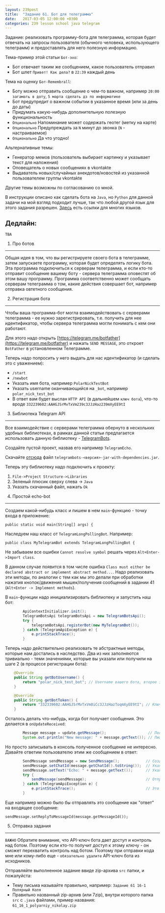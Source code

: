 ```yaml
---
layout: 239post
title:  "Задание 61. Бот для телеграмма"
date:   2017-03-05 12:00:00 +0300
categories: 239 lesson school java telegram
---
```


Задание: реализовать программу-бота для телеграмма, которая будет отвечать на запросы пользователя (обычного человека, использующего телеграмм) и предоставлять для него полезную информацию.

Тема-пример этой статьи ```Бот-эхо```:

 - Бот отвечает таким же сообщением, какое пользователь отправил
 - Бот шлет ```Привет! Как дела?``` в ```22:39``` каждый день 

Тема на оценку ```Бот-Remembrall```:

 - Боту можно отправить сообщение о чем-то важном, например ```20:00 загамать в доту```, ```5 марта сделать дз по информатике```
 - Бот предупредит о важном событии в указанное время (или за день до даты)
 - Придумать какую-нибудь дополнительную полезную функциональность
 - ```Опционально``` Напоминание может содержать геотег (метку на карте)
 - ```Опционально``` Предупреждать за ```N``` минут до звонка (```N``` - настраиваемое)
 - ```Опционально``` Да что угодно!

Альтернативные темы:

 - Генератор мемов (пользователь выбирает картинку и указывает текст для наложения)
 - Оповещатель о новых сообщениях в vkontakte
 - Выдаватель новых/случайных анекдотов/новостей из указанной пользователем группы vkontakte

Другие темы возможны по согласованию со мной.

В инструкции описано как сделать бота на ```Java```, но ```Python``` для данной задачи на мой взгляд подходит лучше, так что любой другой язык для этого задания разрешен. [Здесь](https://core.telegram.org/bots/samples) есть ссылки для многих языков.

Дедлайн:
--------

``` TBA ```

1) Про ботов
------------

Общая идея в том, что вы регистрируете своего бота в телеграмме, затем запускаете программу, которая будет определять логику бота. Эта программа подключиться к серверам телеграмма, 
и если кто-то отправит сообщение вашему боту - сервера телеграмма оповестят об этом вашу программу. Программа соответственно может сообщать серверам телеграмма о том, какие действия совершает бот, например отправка овтетного сообщения.

2) Регистрация бота
-------------------

Чтобы ваша программа-бот могла взаимодействовать с серверами телеграмма - ее нужно зарегистрировать, т.е. получить для нее идентификатор, чтобы сервера телеграмма могли понимать с кем они работают.

Для этого надо открыть [https://telegram.me/botfather](https://telegram.me/botfather) и нажать ```SEND MESSAGE```, это откроет ```BotFather``` в установленном Телеграмме.

Теперь надо попросить у него выдать для нас идентификатор (и сделать это с уважением):

 - ```/start```
 - ```/newbot```
 - Указать имя бота, например ```PolarNickTestBot```
 - Указать username оканчивающийся на ```_bot```, например ```polar_nick_test_bot```
 - В ответ вам будет выслан ```HTTP API``` (в дальнейшем ```ключ бота```), что-то вроде ```332239602:AAHGJSrMvTxVm239c3JJzHaz239mXyEE9tI```

3) Библиотека Telegram API
--------------------------

Все взаимодействие с серверами телеграмма обернуто в нескольких удобных библиотеках, в рамках данной статьи предлагается использовать данную библиотеку - [TelegramBots](https://github.com/rubenlagus/TelegramBots).

Создайте пустой проект, назвав его например ```TelegramEcho```.

Скачайте [отсюда](https://github.com/rubenlagus/TelegramBots/releases/) файл ```telegrambots-<версия>-jar-with-dependencies.jar```.

Теперь эту библиотеку надо подключить к проекту:

1. ```File->Project Structure->Libraries```
2. Зеленый плюсик сверху слева -> ```Java```
3. Указать скачанный файл, нажать ```Ok```

4) Простой echo-bot
-------------------

Создаем какой-нибудь класс и пишем в нем ```main```-функцию - точку входа в приложение:

```public static void main(String[] args) {```

Наследуем наш класс от ```TelegramLongPollingBot```. Например:

```public class MyTelegramBot extends TelegramLongPollingBot {```

Не забываем все ошибки ```Cannot resolve symbol``` решать через ```Alt+Enter->Import class```.

В данном случае появится в том числе ошибка ```Class must either be declared abstract or implement abstract method...```.
Надо реализовать эти методы, по аналогии с тем как мы это делали при обработки нажатия кнопок/движения мышек/получения сообщений в задании 41 (```Alt+Enter -> Implement methods```).

В ```main```-функции надо инициализировать библиотеку и запустить наш бот:

```java
        ApiContextInitializer.init();
        TelegramBotsApi telegramBotsApi = new TelegramBotsApi();
        try {
            telegramBotsApi.registerBot(new MyTelegramBot());
        } catch (TelegramApiException e) {
            e.printStackTrace();
        }
```

Теперь надо действительно реализовать те абстрактные методы, которые нам достались в наследство. Два из них заполняются тривиально - теми значениями, которые вы указали или получили на шаге 2 (в процессе регистрации бота): 

```java
    @Override
    public String getBotUsername() {
        return "polar_nick_test_bot"; // Username вашего бота, второе значение которое вы указывали при регистрации
    }

    @Override
    public String getBotToken() {
        return "332339602:AAHGJSrMvTxVm0iCc3JJzHazToqmXyEE9tI"; // Ключ бота, который был выдан в конце регистрации
    }
```

Осталось делать что-нибудь, когда бот получает сообщения. Это делается в ```onUpdateReceived```:

```java
        Message message = update.getMessage();                   // Получаем текст входящего сообщения
        System.out.println("New message: " + message.getText()); // Пишем в консоль о том, какое сообщение было получено
```

Но просто записывать в консоль полученное сообщение не интересно. Давайте ответим пользователю этим же сообщением в ответ:

```java
        SendMessage sendMessage = new SendMessage();            // Создаем объект, в котором опишем сообщение, которое хотим послать в ответ
        sendMessage.setChatId(message.getChatId().toString());  // Укажем, что отправить это сообщение следует в чате, из которого мы получили сообщение
        sendMessage.setText("Echo: " + message.getText());      // Укажем текст сообщения
        try {
            sendMessage(sendMessage);                           // Отправим сообщение
        } catch (TelegramApiException e) {
            e.printStackTrace();                                // Это обработка исключительных ситуаций - на случай если что-то пойдет не так
        }
```

Еще например можно было бы отправлять это сообщение как "ответ" на входящее сообщение:

```sendMessage.setReplyToMessageId(message.getMessageId());```

5) Отправка задания
-------------------

```ВАЖНО``` Обратите внимание, что API-ключ бота дает доступ и контроль над ботом. Поэтому если кто-то получит доступ к этому ключу - он сможет перехватить контроль над ботом. Поэтому при отправки кода мне или кому-либо еще - ```обязательно удалите``` API-ключ бота из исходников.

Отправляйте выполненное задание ввиде zip-архива ```src``` папки, и пожалуйста:

 - Тему письма называйте правильно, например: ```Задание 61 16-1 Полярный Коля```
 - Правильно названный zip-архив (или 7zip), внутри которого папка ```src``` с ```.java``` файлами, пример названия: ```61_16_1_polyarniy_nikolay.zip```
